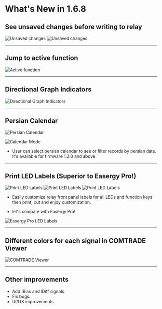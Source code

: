 # What's New in 1.6.8

## See unsaved changes before writing to relay

![Unsaved changes](../../images/release-notes/v1.6.8/settings-diff-1.jpg)
![Unsaved changes](../../images/release-notes/v1.6.8/settings-diff-2.jpg)

<!-- ---

## Update bay templates  

# Substation Bay Template
![Substation Bay Template](../../images/release-notes/v1.6.8/substation-bay-template.jpg)

# Transformer Bay Template
![Transformer Bay Template](../../images/release-notes/v1.6.8/transformer-bay-template.jpg)

# Motor Bay Template
![Motor Bay Template](../../images/release-notes/v1.6.8/motor-bay-template.jpg)

# Busbar Bay Template
![Busbar Bay Template](../../images/release-notes/v1.6.8/busbar-bay-template.jpg) -->

---

## Jump to active function

![Active function](../../images/release-notes/v1.6.8/jump-to-stage.jpg)

---

## Directional Graph Indicators

![Directional Graph Indicators](../../images/release-notes/v1.6.8/directional-graph.jpg)

---

## Persian Calendar 

![Persian Calendar](../../images/release-notes/v1.6.8/persian-calendar.jpg)

![Calendar Mode](../../images/release-notes/v1.6.8/calendar-mode.jpg)

- User can select persian calendar to see or filter records by persian date. It's available for firmware 1.2.0 and above 

---

## Print LED Labels (Superior to Easergy Pro!)

![Print LED Labels](../../images/release-notes/v1.6.8/led-label-print-3.jpg)
![Print LED Labels](../../images/release-notes/v1.6.8/led-label-print-1.jpg)
![Print LED Labels](../../images/release-notes/v1.6.8/led-label-print-2.jpg)

- Easily customize relay front panel labels for all LEDs and function keys then print, cut and enjoy customization.    

- let's compare with Easergy Pro!
  
![Easergy Pro LED Labels](../../images/release-notes/v1.6.8/easergy-pro.jpg)

---


## Different colors for each signal in COMTRADE Viewer

![COMTRADE Viewer](../../images/release-notes/v1.6.8/comtrade-viewer.jpg)

---


## Other improvements
- Add IBias and IDiff signals.
- Fix bugs.
- UI/UX improvements.